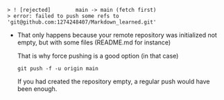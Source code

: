 ```
> ! [rejected]        main -> main (fetch first)
> error: failed to push some refs to 'git@github.com:1274248407/Markdown_learned.git'
```

+ That only happens because your remote repository was initialized not empty, but with some files (README.md for instance) 

  That is why force pushing is a good option (in that case) 
    ```
    git push -f -u origin main 
    ```
    If you had created the repository empty, a regular push would have been enough.
